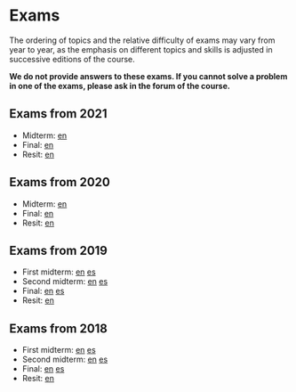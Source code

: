 # Exams

The ordering of topics and the relative difficulty of exams may vary from year to year, as the emphasis on different topics and skills is adjusted in successive editions of the course.

**We do not provide answers to these exams. If you cannot solve a problem in one of the exams, please ask in the forum of the course.**

## Exams from 2021

* Midterm: [en](2021-ex01-en.pdf)
* Final: [en](2021-exFF-en.pdf)
* Resit: [en](2021-exRR-en.pdf)

## Exams from 2020

* Midterm: [en](2020-ex01-en.pdf)
* Final: [en](2020-exFF-en.pdf)
* Resit: [en](2020-exRR-en.pdf)

## Exams from 2019

* First midterm: [en](2019-ex01-en.pdf) [es](2019-ex01-es.pdf)
* Second midterm: [en](2019-ex02-en.pdf) [es](2019-ex02-es.pdf)
* Final: [en](2019-exFF-en.pdf) [es](2019-exFF-es.pdf)
* Resit: [en](2019-exRR-en.pdf)

## Exams from 2018

* First midterm: [en](2018-ex01-en.pdf) [es](2018-ex01-es.pdf)
* Second midterm: [en](2018-ex02-en.pdf) [es](2018-ex02-es.pdf)
* Final: [en](2018-exFF-en.pdf) [es](2018-exFF-es.pdf)
* Resit: [en](2018-exRR-en.pdf)
